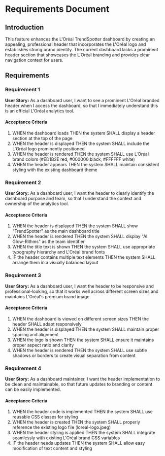 # Requirements Document

## Introduction

This feature enhances the L'Oréal TrendSpotter dashboard by creating an appealing, professional header that incorporates the L'Oréal logo and establishes strong brand identity. The current dashboard lacks a prominent header section that showcases the L'Oréal branding and provides clear navigation context for users.

## Requirements

### Requirement 1

**User Story:** As a dashboard user, I want to see a prominent L'Oréal branded header when I access the dashboard, so that I immediately understand this is an official L'Oréal analytics tool.

#### Acceptance Criteria

1. WHEN the dashboard loads THEN the system SHALL display a header section at the top of the page
2. WHEN the header is displayed THEN the system SHALL include the L'Oréal logo prominently positioned
3. WHEN the header is rendered THEN the system SHALL use L'Oréal brand colors (#ED1B2E red, #000000 black, #FFFFFF white)
4. WHEN the header appears THEN the system SHALL maintain consistent styling with the existing dashboard theme

### Requirement 2

**User Story:** As a dashboard user, I want the header to clearly identify the dashboard purpose and team, so that I understand the context and ownership of the analytics tool.

#### Acceptance Criteria

1. WHEN the header is displayed THEN the system SHALL show "TrendSpotter" as the main dashboard title
2. WHEN the header is rendered THEN the system SHALL display "AI Glow-Rithms" as the team identifier
3. WHEN the title text is shown THEN the system SHALL use appropriate typography hierarchy and L'Oréal brand fonts
4. IF the header contains multiple text elements THEN the system SHALL arrange them in a visually balanced layout

### Requirement 3

**User Story:** As a dashboard user, I want the header to be responsive and professional-looking, so that it works well across different screen sizes and maintains L'Oréal's premium brand image.

#### Acceptance Criteria

1. WHEN the dashboard is viewed on different screen sizes THEN the header SHALL adapt responsively
2. WHEN the header is displayed THEN the system SHALL maintain proper spacing and alignment
3. WHEN the logo is shown THEN the system SHALL ensure it maintains proper aspect ratio and clarity
4. WHEN the header is rendered THEN the system SHALL use subtle shadows or borders to create visual separation from content

### Requirement 4

**User Story:** As a dashboard maintainer, I want the header implementation to be clean and maintainable, so that future updates to branding or content can be easily implemented.

#### Acceptance Criteria

1. WHEN the header code is implemented THEN the system SHALL use reusable CSS classes for styling
2. WHEN the header is created THEN the system SHALL properly reference the existing logo file (loreal-logo.jpeg)
3. WHEN the header styling is applied THEN the system SHALL integrate seamlessly with existing L'Oréal brand CSS variables
4. IF the header needs updates THEN the system SHALL allow easy modification of text content and styling